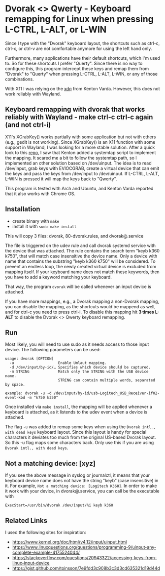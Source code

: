 # Dvorak <> Qwerty - Keyboard remapping for Linux when pressing L-CTRL, L-ALT, or L-WIN

Since I type with the "Dvorak" keyboard layout, the shortcuts such as ctrl-c, ctrl-x, or ctrl-v are not comfortable anymore for using the left hand only.

Furthermore, many applications have their default shortcuts, which I'm used to. So for these shortcuts I prefer "Querty". Since there is no way to configure this, this program intercept these keys and remap them from "Dvorak" to "Querty" when pressing L-CTRL, L-ALT, L-WIN, or any of those combinations.
   
With X11 I was relying on the [xdq](https://github.com/kentonv/dvorak-qwerty) from Kenton Varda. However, this does not work reliably with Wayland.

## Keyboard remapping with dvorak that works reliably with Wayland - make ctrl-c ctrl-c again (and not ctrl-i)

X11's XGrabKey() works partially with some application but not with others (e.g., gedit is not working). Since XGrabKey() is an X11 function with some support in Wayland, I was looking for a more stable solution. After a quick look to this [repo](https://github.com/kentonv/dvorak-qwerty), I saw that Kenton added a systemtap script to implement the mapping. It scared me a bit to follow the systemtap path, so I implemented an other solution based on /dev/uinput. The idea is to read /dev/input, grab keys with EVIOCGRAB, create a virtual device that can emit the keys and pass the keys from /dev/input to /dev/uinput. If L-CTRL, L-ALT, L-WIN is pressed it will map the keys back to "Qwerty".

This program is tested with Arch and Ubuntu, and Kenton Varda reported that it also works with Chrome OS.

## Installation

 * create binary with ```make```
 * install it with ```sudo make install```

This will copy 3 files: dvorak, 80-dvorak.rules, and dvorak@.service

The file is triggered on the udev rule and call dvorak systemd service with the device that was attached. The rule contains
the search term "keyb k360 k750", that will match case insensitive the device name. Only a device with name that contains the substring
"keyb k360 k750" will be considered. To prevent an endless loop, the newly created virtual device is excluded from mapping itself. If your keyboard name does not match these keywords, then you have to add a keyword matching your keyboard.

That way, the program ```dvorak``` will be called whenever an input device is attached.

If you have more mappings, e.g., a Dvorak mapping a non-Dvorak mapping, you can disable the mapping, as the shortcuts would be mappend as well, and for ctrl-c you need to press ctrl-i. To disable this mapping hit **3 times L-ALT** to disable the Dvorak <> Qwerty keyboard remapping.

## Run

Most likely, you will need to use sudo as it needs access to those input device. The following parameters can be used:

```
usage: dvorak [OPTION]
  -u                    Enable Umlaut mapping.
  -d /dev/input/by-id/… Specifies which device should be captured.
  -m STRING             Match only the STRING with the USB device name. 
                        STRING can contain multiple words, separated by space.

example: dvorak -u -d /dev/input/by-id/usb-Logitech_USB_Receiver-if02-event-kbd -m "k750 k350"
```
Once installed via ```make install```, the mapping will be applied whenever a keyboard is attached, as it listends to the udev event when a device is attached.

The flag ```-u``` was added to remap some keys when using the ```Dvorak intl., with dead keys``` keyboard layout. Since this layout is handy for special characters it deviates too much from the original US-based Dvorak layout. So this -u flag maps some characters back. Only use this if you are using ```Dvorak intl., with dead keys```.

## Not a matching device: [xyz]

If you see the above message in syslog or journalctl, it means that your keyboard device name does not have the string "keyb" (case insensitive) in it. For example, ```Not a matching device: [Logitech K360]```. In order to make it work with your device, in dvorak@.service, you can call be the executable with

```
ExecStart=/usr/bin/dvorak /dev/input/%i keyb k360
```

## Related Links
I used the following sites for inspiration:

 * https://www.kernel.org/doc/html/v4.12/input/uinput.html
 * https://www.linuxquestions.org/questions/programming-9/uinput-any-complete-example-4175524044/
 * https://stackoverflow.com/questions/20943322/accessing-keys-from-linux-input-device
 * https://gist.github.com/toinsson/7e9fdd3c908b3c3d3cd635321d19d44d

